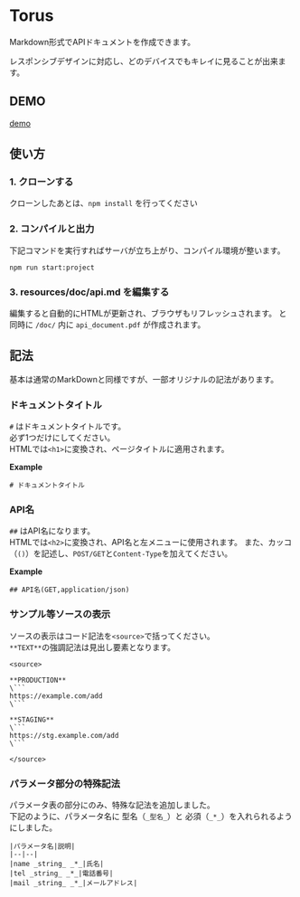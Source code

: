 # Torus
Markdown形式でAPIドキュメントを作成できます。

レスポンシブデザインに対応し、どのデバイスでもキレイに見ることが出来ます。

## DEMO
[demo](https://axcelwork.github.io/torus/dist/index.html)

## 使い方
### 1. クローンする

クローンしたあとは、`npm install` を行ってください

### 2. コンパイルと出力

下記コマンドを実行すればサーバが立ち上がり、コンパイル環境が整います。

```
npm run start:project
```

### 3. resources/doc/api.md を編集する

編集すると自動的にHTMLが更新され、ブラウザもリフレッシュされます。
と同時に `/doc/` 内に `api_document.pdf` が作成されます。

## 記法
基本は通常のMarkDownと同様ですが、一部オリジナルの記法があります。

### ドキュメントタイトル
`#` はドキュメントタイトルです。<br>
必ず1つだけにしてください。<br>
HTMLでは`<h1>`に変換され、ページタイトルに適用されます。

**Example**
```:md
# ドキュメントタイトル
```

### API名
`##` はAPI名になります。<br>
HTMLでは`<h2>`に変換され、API名と左メニューに使用されます。
また、カッコ（`()`）を記述し、`POST/GET`と`Content-Type`を加えてください。

**Example**
```:md
## API名(GET,application/json)
```

### サンプル等ソースの表示
ソースの表示はコード記法を`<source>`で括ってください。<br>
`**TEXT**`の強調記法は見出し要素となります。

```
<source>

**PRODUCTION**
\```
https://example.com/add
\```

**STAGING**
\```
https://stg.example.com/add
\```

</source>
```

### パラメータ部分の特殊記法
パラメータ表の部分にのみ、特殊な記法を追加しました。<br>
下記のように、パラメータ名に 型名（`_型名_`）と 必須（`_*_`）を入れられるようにしました。

```
|パラメータ名|説明|
|--|--|
|name _string_ _*_|氏名|
|tel _string_ _*_|電話番号|
|mail _string_ _*_|メールアドレス|
```